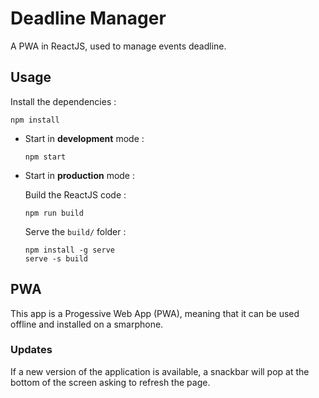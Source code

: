 # Deadline Manager

A PWA in ReactJS, used to manage events deadline.

## Usage

Install the dependencies :

    npm install

- Start in **development** mode :

      npm start

- Start in **production** mode :

  Build the ReactJS code :

      npm run build

  Serve the `build/` folder :

      npm install -g serve
      serve -s build

## PWA

This app is a Progessive Web App (PWA), meaning that it can be used offline and installed on a smarphone.

### Updates

If a new version of the application is available, a snackbar will pop at the bottom of the screen asking to refresh the page.
